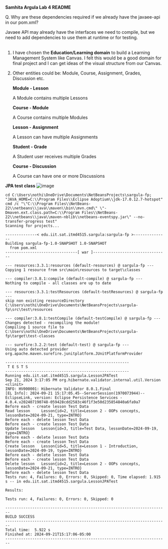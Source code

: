 **Samhita Argula Lab 4 README**

Q. Why are these dependencies required if we already have the javaee-api in our pom.xml?

  Javaee API may already have the interfaces we need to compile, but we need to add dependencies to use them at runtime or for testing.
<br/><br/>

1. I have chosen the **Education/Learning domain** to build a Learning Management System like Canvas. I felt this would be a good domain for final project and I can get ideas of the visual structure from our Canvas.


2. Other entities could be: Module, Course, Assignment, Grades, Discussion etc.
  
    **Module - Lesson**
    
    A Module contains multiple Lessons
    
    **Course - Module**
    
    A Course contains multiple Modules
    
    **Lesson - Assignment**
    
    A Lesson can have multiple Assignments
  
    **Student - Grade**
  
    A Student user receives multiple Grades
  
    **Course - Discussion**
  
    A Course can have one or more Discussions
  


**JPA test class**
![image](https://github.com/user-attachments/assets/66ba08ca-3337-4fa6-99f9-cad78d45b3cb)


```
cd C:\Users\nothi\OneDrive\Documents\NetBeansProjects\sargula-fp; "JAVA_HOME=C:\\Program Files\\Eclipse Adoptium\\jdk-17.0.12.7-hotspot" cmd /c "\"C:\\Program Files\\NetBeans-22\\netbeans\\java\\maven\\bin\\mvn.cmd\" \"-Dmaven.ext.class.path=C:\\Program Files\\NetBeans-22\\netbeans\\java\\maven-nblib\\netbeans-eventspy.jar\" --no-transfer-progress test"
Scanning for projects...

--------------< edu.iit.sat.itmd4515.sargula:sargula-fp >---------------
Building sargula-fp-1.0-SNAPSHOT 1.0-SNAPSHOT
  from pom.xml
--------------------------------[ war ]---------------------------------

--- resources:3.3.1:resources (default-resources) @ sargula-fp ---
Copying 1 resource from src\main\resources to target\classes

--- compiler:3.8.1:compile (default-compile) @ sargula-fp ---
Nothing to compile - all classes are up to date

--- resources:3.3.1:testResources (default-testResources) @ sargula-fp ---
skip non existing resourceDirectory C:\Users\nothi\OneDrive\Documents\NetBeansProjects\sargula-fp\src\test\resources

--- compiler:3.8.1:testCompile (default-testCompile) @ sargula-fp ---
Changes detected - recompiling the module!
Compiling 1 source file to C:\Users\nothi\OneDrive\Documents\NetBeansProjects\sargula-fp\target\test-classes

--- surefire:3.2.2:test (default-test) @ sargula-fp ---
Using auto detected provider org.apache.maven.surefire.junitplatform.JUnitPlatformProvider

-------------------------------------------------------
 T E S T S
-------------------------------------------------------
Running edu.iit.sat.itmd4515.sargula.LessonJPATest
Sep 21, 2024 3:17:05 PM org.hibernate.validator.internal.util.Version <clinit>
INFO: HV000001: Hibernate Validator 8.0.1.Final
[EL Info]: 2024-09-21 15:17:05.45--ServerSession(1970073944)--EclipseLink, version: Eclipse Persistence Services - 4.0.4.v202407190748-059428cdd2583c46f1f3e50d235854840a6fa9a7
Before each - create lesson	Test Data
Read lesson 	Lesson{id=2, title=Lesson 2 - OOPs concepts, lessonDate=2024-09-21, type=INTRO}
Before each - delete lesson	Test Data
Before each - create lesson	Test Data
Update lesson 	Lesson{id=3, title=Test Data, lessonDate=2024-09-19, type=INTRO}
Before each - delete lesson	Test Data
Before each - create lesson	Test Data
Create lesson 	Lesson{id=5, title=Lesson 1 - Introduction, lessonDate=2024-09-19, type=INTRO}
Before each - delete lesson	Test Data
Before each - create lesson	Test Data
Delete lesson 	Lesson{id=2, title=Lesson 2 - OOPs concepts, lessonDate=2024-09-21, type=INTRO}
Before each - delete lesson	Test Data
Tests run: 4, Failures: 0, Errors: 0, Skipped: 0, Time elapsed: 1.915 s -- in edu.iit.sat.itmd4515.sargula.LessonJPATest

Results:

Tests run: 4, Failures: 0, Errors: 0, Skipped: 0

------------------------------------------------------------------------
BUILD SUCCESS
------------------------------------------------------------------------
Total time:  5.922 s
Finished at: 2024-09-21T15:17:06-05:00
------------------------------------------------------------------------
```
